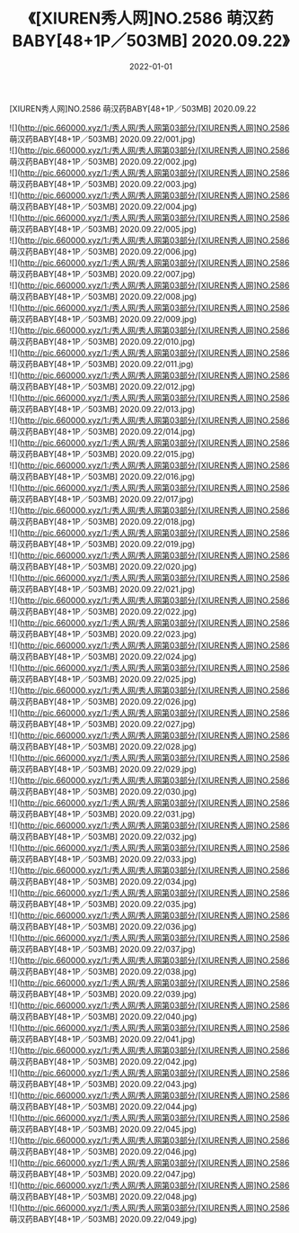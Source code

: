 ﻿---
layout: post
title:  《[XIUREN秀人网]NO.2586 萌汉药BABY[48+1P／503MB] 2020.09.22》
date:   2022-01-01
img: http://pic.660000.xyz/1:/秀人网/秀人网第03部分/[XIUREN秀人网]NO.2586 萌汉药BABY[48+1P／503MB] 2020.09.22/000.jpg
categories: [美女, 清纯, 唯美]
---

[XIUREN秀人网]NO.2586 萌汉药BABY[48+1P／503MB] 2020.09.22

 ![](http://pic.660000.xyz/1:/秀人网/秀人网第03部分/[XIUREN秀人网]NO.2586 萌汉药BABY[48+1P／503MB] 2020.09.22/001.jpg) <br>![](http://pic.660000.xyz/1:/秀人网/秀人网第03部分/[XIUREN秀人网]NO.2586 萌汉药BABY[48+1P／503MB] 2020.09.22/002.jpg) <br>![](http://pic.660000.xyz/1:/秀人网/秀人网第03部分/[XIUREN秀人网]NO.2586 萌汉药BABY[48+1P／503MB] 2020.09.22/003.jpg) <br>![](http://pic.660000.xyz/1:/秀人网/秀人网第03部分/[XIUREN秀人网]NO.2586 萌汉药BABY[48+1P／503MB] 2020.09.22/004.jpg) <br>![](http://pic.660000.xyz/1:/秀人网/秀人网第03部分/[XIUREN秀人网]NO.2586 萌汉药BABY[48+1P／503MB] 2020.09.22/005.jpg) <br>![](http://pic.660000.xyz/1:/秀人网/秀人网第03部分/[XIUREN秀人网]NO.2586 萌汉药BABY[48+1P／503MB] 2020.09.22/006.jpg) <br>![](http://pic.660000.xyz/1:/秀人网/秀人网第03部分/[XIUREN秀人网]NO.2586 萌汉药BABY[48+1P／503MB] 2020.09.22/007.jpg) <br>![](http://pic.660000.xyz/1:/秀人网/秀人网第03部分/[XIUREN秀人网]NO.2586 萌汉药BABY[48+1P／503MB] 2020.09.22/008.jpg) <br>![](http://pic.660000.xyz/1:/秀人网/秀人网第03部分/[XIUREN秀人网]NO.2586 萌汉药BABY[48+1P／503MB] 2020.09.22/009.jpg) <br>![](http://pic.660000.xyz/1:/秀人网/秀人网第03部分/[XIUREN秀人网]NO.2586 萌汉药BABY[48+1P／503MB] 2020.09.22/010.jpg) <br>![](http://pic.660000.xyz/1:/秀人网/秀人网第03部分/[XIUREN秀人网]NO.2586 萌汉药BABY[48+1P／503MB] 2020.09.22/011.jpg) <br>![](http://pic.660000.xyz/1:/秀人网/秀人网第03部分/[XIUREN秀人网]NO.2586 萌汉药BABY[48+1P／503MB] 2020.09.22/012.jpg) <br>![](http://pic.660000.xyz/1:/秀人网/秀人网第03部分/[XIUREN秀人网]NO.2586 萌汉药BABY[48+1P／503MB] 2020.09.22/013.jpg) <br>![](http://pic.660000.xyz/1:/秀人网/秀人网第03部分/[XIUREN秀人网]NO.2586 萌汉药BABY[48+1P／503MB] 2020.09.22/014.jpg) <br>![](http://pic.660000.xyz/1:/秀人网/秀人网第03部分/[XIUREN秀人网]NO.2586 萌汉药BABY[48+1P／503MB] 2020.09.22/015.jpg) <br>![](http://pic.660000.xyz/1:/秀人网/秀人网第03部分/[XIUREN秀人网]NO.2586 萌汉药BABY[48+1P／503MB] 2020.09.22/016.jpg) <br>![](http://pic.660000.xyz/1:/秀人网/秀人网第03部分/[XIUREN秀人网]NO.2586 萌汉药BABY[48+1P／503MB] 2020.09.22/017.jpg) <br>![](http://pic.660000.xyz/1:/秀人网/秀人网第03部分/[XIUREN秀人网]NO.2586 萌汉药BABY[48+1P／503MB] 2020.09.22/018.jpg) <br>![](http://pic.660000.xyz/1:/秀人网/秀人网第03部分/[XIUREN秀人网]NO.2586 萌汉药BABY[48+1P／503MB] 2020.09.22/019.jpg) <br>![](http://pic.660000.xyz/1:/秀人网/秀人网第03部分/[XIUREN秀人网]NO.2586 萌汉药BABY[48+1P／503MB] 2020.09.22/020.jpg) <br>![](http://pic.660000.xyz/1:/秀人网/秀人网第03部分/[XIUREN秀人网]NO.2586 萌汉药BABY[48+1P／503MB] 2020.09.22/021.jpg) <br>![](http://pic.660000.xyz/1:/秀人网/秀人网第03部分/[XIUREN秀人网]NO.2586 萌汉药BABY[48+1P／503MB] 2020.09.22/022.jpg) <br>![](http://pic.660000.xyz/1:/秀人网/秀人网第03部分/[XIUREN秀人网]NO.2586 萌汉药BABY[48+1P／503MB] 2020.09.22/023.jpg) <br>![](http://pic.660000.xyz/1:/秀人网/秀人网第03部分/[XIUREN秀人网]NO.2586 萌汉药BABY[48+1P／503MB] 2020.09.22/024.jpg) <br>![](http://pic.660000.xyz/1:/秀人网/秀人网第03部分/[XIUREN秀人网]NO.2586 萌汉药BABY[48+1P／503MB] 2020.09.22/025.jpg) <br>![](http://pic.660000.xyz/1:/秀人网/秀人网第03部分/[XIUREN秀人网]NO.2586 萌汉药BABY[48+1P／503MB] 2020.09.22/026.jpg) <br>![](http://pic.660000.xyz/1:/秀人网/秀人网第03部分/[XIUREN秀人网]NO.2586 萌汉药BABY[48+1P／503MB] 2020.09.22/027.jpg) <br>![](http://pic.660000.xyz/1:/秀人网/秀人网第03部分/[XIUREN秀人网]NO.2586 萌汉药BABY[48+1P／503MB] 2020.09.22/028.jpg) <br>![](http://pic.660000.xyz/1:/秀人网/秀人网第03部分/[XIUREN秀人网]NO.2586 萌汉药BABY[48+1P／503MB] 2020.09.22/029.jpg) <br>![](http://pic.660000.xyz/1:/秀人网/秀人网第03部分/[XIUREN秀人网]NO.2586 萌汉药BABY[48+1P／503MB] 2020.09.22/030.jpg) <br>![](http://pic.660000.xyz/1:/秀人网/秀人网第03部分/[XIUREN秀人网]NO.2586 萌汉药BABY[48+1P／503MB] 2020.09.22/031.jpg) <br>![](http://pic.660000.xyz/1:/秀人网/秀人网第03部分/[XIUREN秀人网]NO.2586 萌汉药BABY[48+1P／503MB] 2020.09.22/032.jpg) <br>![](http://pic.660000.xyz/1:/秀人网/秀人网第03部分/[XIUREN秀人网]NO.2586 萌汉药BABY[48+1P／503MB] 2020.09.22/033.jpg) <br>![](http://pic.660000.xyz/1:/秀人网/秀人网第03部分/[XIUREN秀人网]NO.2586 萌汉药BABY[48+1P／503MB] 2020.09.22/034.jpg) <br>![](http://pic.660000.xyz/1:/秀人网/秀人网第03部分/[XIUREN秀人网]NO.2586 萌汉药BABY[48+1P／503MB] 2020.09.22/035.jpg) <br>![](http://pic.660000.xyz/1:/秀人网/秀人网第03部分/[XIUREN秀人网]NO.2586 萌汉药BABY[48+1P／503MB] 2020.09.22/036.jpg) <br>![](http://pic.660000.xyz/1:/秀人网/秀人网第03部分/[XIUREN秀人网]NO.2586 萌汉药BABY[48+1P／503MB] 2020.09.22/037.jpg) <br>![](http://pic.660000.xyz/1:/秀人网/秀人网第03部分/[XIUREN秀人网]NO.2586 萌汉药BABY[48+1P／503MB] 2020.09.22/038.jpg) <br>![](http://pic.660000.xyz/1:/秀人网/秀人网第03部分/[XIUREN秀人网]NO.2586 萌汉药BABY[48+1P／503MB] 2020.09.22/039.jpg) <br>![](http://pic.660000.xyz/1:/秀人网/秀人网第03部分/[XIUREN秀人网]NO.2586 萌汉药BABY[48+1P／503MB] 2020.09.22/040.jpg) <br>![](http://pic.660000.xyz/1:/秀人网/秀人网第03部分/[XIUREN秀人网]NO.2586 萌汉药BABY[48+1P／503MB] 2020.09.22/041.jpg) <br>![](http://pic.660000.xyz/1:/秀人网/秀人网第03部分/[XIUREN秀人网]NO.2586 萌汉药BABY[48+1P／503MB] 2020.09.22/042.jpg) <br>![](http://pic.660000.xyz/1:/秀人网/秀人网第03部分/[XIUREN秀人网]NO.2586 萌汉药BABY[48+1P／503MB] 2020.09.22/043.jpg) <br>![](http://pic.660000.xyz/1:/秀人网/秀人网第03部分/[XIUREN秀人网]NO.2586 萌汉药BABY[48+1P／503MB] 2020.09.22/044.jpg) <br>![](http://pic.660000.xyz/1:/秀人网/秀人网第03部分/[XIUREN秀人网]NO.2586 萌汉药BABY[48+1P／503MB] 2020.09.22/045.jpg) <br>![](http://pic.660000.xyz/1:/秀人网/秀人网第03部分/[XIUREN秀人网]NO.2586 萌汉药BABY[48+1P／503MB] 2020.09.22/046.jpg) <br>![](http://pic.660000.xyz/1:/秀人网/秀人网第03部分/[XIUREN秀人网]NO.2586 萌汉药BABY[48+1P／503MB] 2020.09.22/047.jpg) <br>![](http://pic.660000.xyz/1:/秀人网/秀人网第03部分/[XIUREN秀人网]NO.2586 萌汉药BABY[48+1P／503MB] 2020.09.22/048.jpg) <br>![](http://pic.660000.xyz/1:/秀人网/秀人网第03部分/[XIUREN秀人网]NO.2586 萌汉药BABY[48+1P／503MB] 2020.09.22/049.jpg) <br>